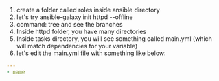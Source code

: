 1. create a folder called roles inside ansible directory
2. let's try ansible-galaxy init httpd --offline 
3. command: tree and see the branches 
4. Inside httpd folder, you have many directories
5. Inside tasks directory, you will see something called main.yml (which will match dependencies for your variable)
6. let's edit the main.yml file with something like below:
```yml
---
- name
```
